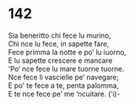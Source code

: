# 142
  
Sia beneritto chi fece lu murino,  
Chi nce lu fece, in sapette fare,  
Fece primma la notte e po’ lu iuorno,  
E lu sapette crescere e mancare  
'Po‘ nce fece lu mare tuorne tuorne.  
Nce fece li vascielle pe’ navegare;  
E po' te fece a te, penta palomma,  
E te nce fece pe’ me ‘ncuitare. ('i)-  
  

